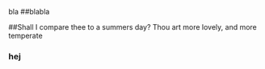 bla
##blabla

##Shall I compare thee to a summers day? Thou art more lovely, and more temperate

### hej